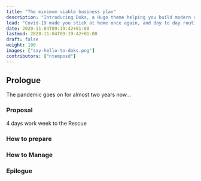 ```yaml
---
title: "The minimum viable business plan"
description: "Introducing Doks, a Hugo theme helping you build modern documentation websites that are secure, fast, and SEO-ready — by default."
lead: "Covid-19 made you stick at home once again, and day to day routine feels bulky. This is about time to try a 4-day workweek."
date: 2020-11-04T09:19:42+01:00
lastmod: 2020-11-04T09:19:42+01:00
draft: false
weight: 100
images: ["say-hello-to-doks.png"]
contributors: ["ntemposd"]
---
```


## Prologue
The pandemic goes on for almost two years now...

### Proposal
4 days work week to the Rescue

### How to prepare

### How to Manage

### Epilogue
